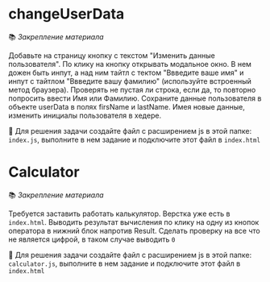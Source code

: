 # changeUserData

📚 _Закрепление материала_

Добавьте на страницу кнопку с текстом "Изменить данные пользователя".
По клику на кнопку открывать модальное окно. В нем дожен быть инпут, а над ним тайтл с тектом "Ввведите ваше имя" и инпут с тайтлом "Ввведите вашу фамилию" (используйте встроенный метод браузера). Проверять не пустая ли строка, если да, то повторно попросить ввести Имя или Фамилию.
Сохраните данные пользователя в объекте userData в полях firsName и lastName.
Имея новые данные, изменить инициалы пользователя в хедере.

📝 Для решения задачи создайте файл с расширением js в этой папке: `index.js`, выполните в нем задание и подключите этот файл в `index.html`


# Calculator 

📚 _Закрепление материала_

Требуется заставить работать калькулятор. Верстка уже есть в `index.html`. Выводить результат вычисления по клику на одну из кнопок оператора в нижний блок напротив Result.
Сделать проверку на все что не является цифрой, в таком случае выводить `0`

📝 Для решения задачи создайте файл с расширением js в этой папке: `calculator.js`, выполните в нем задание и подключите этот файл в `index.html`


